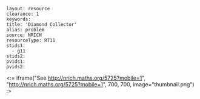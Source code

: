 ````
layout: resource
clearance: 1
keywords:
title: 'Diamond Collector'
alias: problem
source: NRICH
resourceType: RT11
stids1: 
  - g11
stids2:
pvids1:
pvids2:

````

<:= iframe("See http://nrich.maths.org/5725?mobile=1", "http://nrich.maths.org/5725?mobile=1", 700, 700, image="thumbnail.png") :>